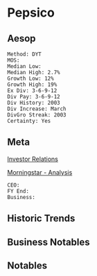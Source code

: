 # Pepsico
## Aesop 
```
Method: DYT
MOS: 
Median Low: 
Median High: 2.7%
Growth Low: 12%
Growth High: 19%
Ex Div: 3-6-9-12
Div Pay: 3-6-9-12
Div History: 2003
Div Increase: March
DivGro Streak: 2003
Certainty: Yes
```

## Meta
[Investor Relations]()

[Morningstar - Analysis]()

~~~
CEO: 
FY End: 
Business: 
~~~

## Historic Trends


## Business Notables

## Notables